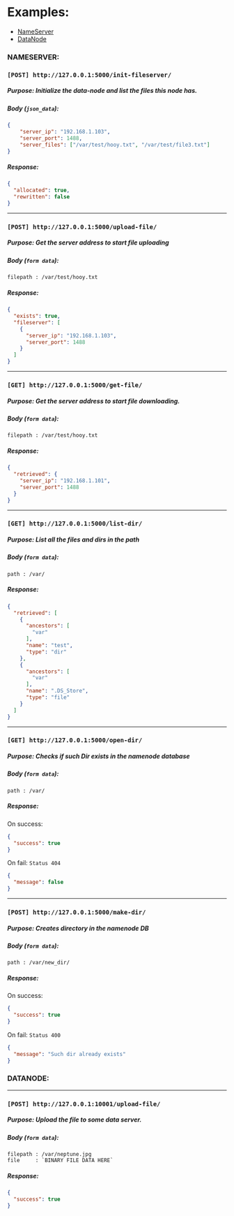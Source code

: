# Examples:

- [NameServer](#nameserver)
- [DataNode](#datanode)

### NAMESERVER:

### `[POST] http://127.0.0.1:5000/init-fileserver/`

##### Purpose: Initialize the data-node and list the files this node has.

##### Body (`json_data`): 

```json
{
	"server_ip": "192.168.1.103",
	"server_port": 1488,
	"server_files": ["/var/test/hooy.txt", "/var/test/file3.txt"]
}
```

##### Response:
```json
{
  "allocated": true,
  "rewritten": false
}
```

---
### `[POST] http://127.0.0.1:5000/upload-file/`

##### Purpose: Get the server address to start file uploading

##### Body (`form data`): 

```
filepath : /var/test/hooy.txt
```

##### Response:
```json
{
  "exists": true,
  "fileserver": [
    {
      "server_ip": "192.168.1.103",
      "server_port": 1488
    }
  ]
}
```

---
### `[GET] http://127.0.0.1:5000/get-file/`

##### Purpose: Get the server address to start file downloading.

##### Body (`form data`): 

```
filepath : /var/test/hooy.txt
```

##### Response:
```json
{
  "retrieved": {
    "server_ip": "192.168.1.101",
    "server_port": 1488
  }
}
```

---
### `[GET] http://127.0.0.1:5000/list-dir/`

##### Purpose: List all the files and dirs in the path

##### Body (`form data`): 

```
path : /var/
```

##### Response:
```json
{
  "retrieved": [
    {
      "ancestors": [
        "var"
      ],
      "name": "test",
      "type": "dir"
    },
    {
      "ancestors": [
        "var"
      ],
      "name": ".DS_Store",
      "type": "file"
    }
  ]
}
```

---
### `[GET] http://127.0.0.1:5000/open-dir/`

##### Purpose: Checks if such Dir exists in the namenode database

##### Body (`form data`): 

```
path : /var/
```

##### Response:
On success:
```json
{
  "success": true
}
```
On fail:
`Status 404`
```json
{
  "message": false
}
```

---
### `[POST] http://127.0.0.1:5000/make-dir/`

##### Purpose: Creates directory in the namenode DB

##### Body (`form data`): 

```
path : /var/new_dir/
```

##### Response:
On success:
```json
{
  "success": true
}
```
On fail:
`Status 400`
```json
{
  "message": "Such dir already exists"
}
```


### DATANODE:

---
### `[POST] http://127.0.0.1:10001/upload-file/`

##### Purpose: Upload the file to some data server.

##### Body (`form data`): 

```
filepath : /var/neptune.jpg
file     : `BINARY FILE DATA HERE`
```

##### Response:
```json
{
  "success": true
}
```